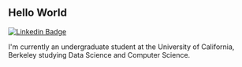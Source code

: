 ## Hello World 

[![Linkedin Badge](https://img.shields.io/badge/-jshen0303-blue?style=flat-square&logo=Linkedin&logoColor=white&link=https://www.linkedin.com/in/jeff-shen-0303/)](https://www.linkedin.com/in/jeff-shen-0303/) 

I'm currently an undergraduate student at the University of California, Berkeley studying Data Science and Computer Science. 


<!---
jshen0303/jshen0303 is a ✨ special ✨ repository because its `README.md` (this file) appears on your GitHub profile.
You can click the Preview link to take a look at your changes.
--->
